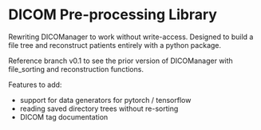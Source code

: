 # DICOM Pre-processing Library

Rewriting DICOManager to work without write-access. Designed to build a file tree and reconstruct patients entirely with a python package.

Reference branch v0.1 to see the prior version of DICOManager with file_sorting and reconstruction functions.

Features to add:
* support for data generators for pytorch / tensorflow
* reading saved directory trees without re-sorting
* DICOM tag documentation